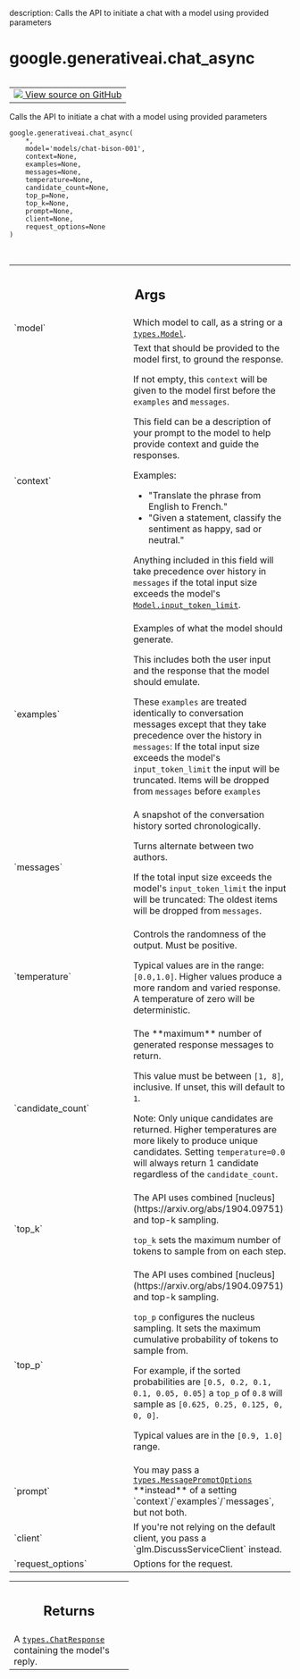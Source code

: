 description: Calls the API to initiate a chat with a model using provided parameters

<div itemscope itemtype="http://developers.google.com/ReferenceObject">
<meta itemprop="name" content="google.generativeai.chat_async" />
<meta itemprop="path" content="Stable" />
</div>

# google.generativeai.chat_async

<!-- Insert buttons and diff -->

<table class="tfo-notebook-buttons tfo-api nocontent" align="left">
<td>
  <a target="_blank" href="https://github.com/google/generative-ai-python/blob/master/google/generativeai/discuss.py#L411-L441">
    <img src="https://www.tensorflow.org/images/GitHub-Mark-32px.png" />
    View source on GitHub
  </a>
</td>
</table>



Calls the API to initiate a chat with a model using provided parameters


<pre class="devsite-click-to-copy prettyprint lang-py tfo-signature-link">
<code>google.generativeai.chat_async(
    *,
    model=&#x27;models/chat-bison-001&#x27;,
    context=None,
    examples=None,
    messages=None,
    temperature=None,
    candidate_count=None,
    top_p=None,
    top_k=None,
    prompt=None,
    client=None,
    request_options=None
)
</code></pre>



<!-- Placeholder for "Used in" -->


<!-- Tabular view -->

 <table class="responsive fixed orange">
<colgroup><col width="214px"><col></colgroup>
<tr><th colspan="2"><h2 class="add-link">Args</h2></th></tr>

<tr>
<td>
`model`<a id="model"></a>
</td>
<td>
Which model to call, as a string or a <a href="../../google/generativeai/types/Model.md"><code>types.Model</code></a>.
</td>
</tr><tr>
<td>
`context`<a id="context"></a>
</td>
<td>
Text that should be provided to the model first, to ground the response.

If not empty, this `context` will be given to the model first before the
`examples` and `messages`.

This field can be a description of your prompt to the model to help provide
context and guide the responses.

Examples:

* "Translate the phrase from English to French."
* "Given a statement, classify the sentiment as happy, sad or neutral."

Anything included in this field will take precedence over history in `messages`
if the total input size exceeds the model's <a href="../../google/generativeai/protos/Model.md#input_token_limit"><code>Model.input_token_limit</code></a>.
</td>
</tr><tr>
<td>
`examples`<a id="examples"></a>
</td>
<td>
Examples of what the model should generate.

This includes both the user input and the response that the model should
emulate.

These `examples` are treated identically to conversation messages except
that they take precedence over the history in `messages`:
If the total input size exceeds the model's `input_token_limit` the input
will be truncated. Items will be dropped from `messages` before `examples`
</td>
</tr><tr>
<td>
`messages`<a id="messages"></a>
</td>
<td>
A snapshot of the conversation history sorted chronologically.

Turns alternate between two authors.

If the total input size exceeds the model's `input_token_limit` the input
will be truncated: The oldest items will be dropped from `messages`.
</td>
</tr><tr>
<td>
`temperature`<a id="temperature"></a>
</td>
<td>
Controls the randomness of the output. Must be positive.

Typical values are in the range: `[0.0,1.0]`. Higher values produce a
more random and varied response. A temperature of zero will be deterministic.
</td>
</tr><tr>
<td>
`candidate_count`<a id="candidate_count"></a>
</td>
<td>
The **maximum** number of generated response messages to return.

This value must be between `[1, 8]`, inclusive. If unset, this
will default to `1`.

Note: Only unique candidates are returned. Higher temperatures are more
likely to produce unique candidates. Setting `temperature=0.0` will always
return 1 candidate regardless of the `candidate_count`.
</td>
</tr><tr>
<td>
`top_k`<a id="top_k"></a>
</td>
<td>
The API uses combined [nucleus](https://arxiv.org/abs/1904.09751) and
top-k sampling.

`top_k` sets the maximum number of tokens to sample from on each step.
</td>
</tr><tr>
<td>
`top_p`<a id="top_p"></a>
</td>
<td>
The API uses combined [nucleus](https://arxiv.org/abs/1904.09751) and
top-k sampling.

`top_p` configures the nucleus sampling. It sets the maximum cumulative
 probability of tokens to sample from.

 For example, if the sorted probabilities are
 `[0.5, 0.2, 0.1, 0.1, 0.05, 0.05]` a `top_p` of `0.8` will sample
 as `[0.625, 0.25, 0.125, 0, 0, 0]`.

 Typical values are in the `[0.9, 1.0]` range.
</td>
</tr><tr>
<td>
`prompt`<a id="prompt"></a>
</td>
<td>
You may pass a <a href="../../google/generativeai/types/MessagePromptOptions.md"><code>types.MessagePromptOptions</code></a> **instead** of a
setting `context`/`examples`/`messages`, but not both.
</td>
</tr><tr>
<td>
`client`<a id="client"></a>
</td>
<td>
If you're not relying on the default client, you pass a
`glm.DiscussServiceClient` instead.
</td>
</tr><tr>
<td>
`request_options`<a id="request_options"></a>
</td>
<td>
Options for the request.
</td>
</tr>
</table>



<!-- Tabular view -->
 <table class="responsive fixed orange">
<colgroup><col width="214px"><col></colgroup>
<tr><th colspan="2"><h2 class="add-link">Returns</h2></th></tr>
<tr class="alt">
<td colspan="2">
A <a href="../../google/generativeai/types/ChatResponse.md"><code>types.ChatResponse</code></a> containing the model's reply.
</td>
</tr>

</table>

